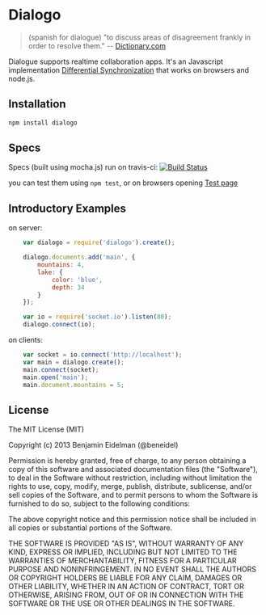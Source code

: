 Dialogo
=========

> (spanish for dialogue) "to discuss areas of disagreement frankly in order to resolve them." -- [Dictionary.com](http://dictionary.reference.com/browse/dialogue)

Dialogue supports realtime collaboration apps. It's an Javascript implementation [Differential Synchronization](https://neil.fraser.name/writing/sync/) that works on browsers and node.js.

Installation
------------

``` sh
npm install dialogo
```

Specs
-------

Specs (built using mocha.js) run on travis-ci: [![Build Status](https://travis-ci.org/benjamine/dialogo.png?branch=master)](https://travis-ci.org/benjamine/dialogo)

you can test them using ```npm test```, or on browsers opening [Test page](http://benjamine.github.io/dialogo/test/test.html)

Introductory Examples
--------------------

on server:

``` js
    var dialogo = require('dialogo').create();

    dialogo.documents.add('main', {
        mountains: 4,
        lake: {
            color: 'blue',
            depth: 34
        }
    });

    var io = require('socket.io').listen(80);
    dialogo.connect(io);
```

on clients:

``` js
    var socket = io.connect('http://localhost');
    var main = dialogo.create();
    main.connect(socket);
    main.open('main');
    main.document.mountains = 5;
```

License
--------

The MIT License (MIT)

Copyright (c) 2013 Benjamin Eidelman (@beneidel)

Permission is hereby granted, free of charge, to any person obtaining a copy
of this software and associated documentation files (the "Software"), to deal
in the Software without restriction, including without limitation the rights
to use, copy, modify, merge, publish, distribute, sublicense, and/or sell
copies of the Software, and to permit persons to whom the Software is
furnished to do so, subject to the following conditions:

The above copyright notice and this permission notice shall be included in
all copies or substantial portions of the Software.

THE SOFTWARE IS PROVIDED "AS IS", WITHOUT WARRANTY OF ANY KIND, EXPRESS OR
IMPLIED, INCLUDING BUT NOT LIMITED TO THE WARRANTIES OF MERCHANTABILITY,
FITNESS FOR A PARTICULAR PURPOSE AND NONINFRINGEMENT. IN NO EVENT SHALL THE
AUTHORS OR COPYRIGHT HOLDERS BE LIABLE FOR ANY CLAIM, DAMAGES OR OTHER
LIABILITY, WHETHER IN AN ACTION OF CONTRACT, TORT OR OTHERWISE, ARISING FROM,
OUT OF OR IN CONNECTION WITH THE SOFTWARE OR THE USE OR OTHER DEALINGS IN
THE SOFTWARE.
